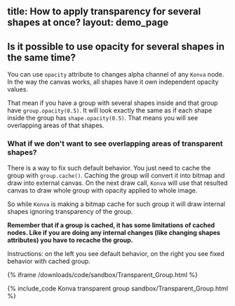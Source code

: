 title: How to apply transparency for several shapes at once?
layout: demo_page
---

## Is it possible to use opacity for several shapes in the same time?

You can use `opacity` attribute to changes alpha channel of any `Konva` node. In the way the canvas works, all shapes have it own independent opacity values.

That mean if you have a group with several shapes inside and that group have `group.opacity(0.5)`. It will look exactly the same as if each shape inside the group has `shape.opacity(0.5)`. That means you will see overlapping areas of that shapes.

### What if we don't want to see overlapping areas of transparent shapes?

There is a way to fix such default behavior. You just need to cache the group with `group.cache()`. Caching the group will convert it into bitmap and draw into external canvas. On the next draw call, `Konva` will use that resulted canvas to draw whole group with opacity applied to whole image.

So while `Konva` is making a bitmap cache for such group it will draw internal shapes ignoring transparency of the group. 

**Remember that if a group is cached, it has some limitations of cached nodes. Like if you are doing any internal changes (like changing shapes attributes) you have to recache the group.**

Instructions: on the left you see default behavior, on the right you see fixed behavior with cached group.

{% iframe /downloads/code/sandbox/Transparent_Group.html %}

{% include_code Konva transparent group sandbox/Transparent_Group.html %}
